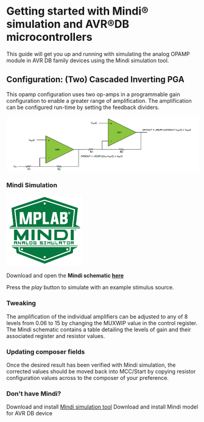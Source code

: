# Getting started with Mindi® simulation and AVR®DB microcontrollers
This guide will get you up and running with simulating the analog OPAMP module in AVR DB family devices using the Mindi simulation tool.
## Configuration: (Two) Cascaded Inverting PGA
This opamp configuration uses two op-amps in a programmable gain configuration to enable a greater range of amplification. The amplification can be configured run-time by setting the feedback dividers.

![Cascaded Inverting PGA](images/configuration.png)


### Mindi Simulation
![Mindi](images/mplab-mindi-analog-simulator.png)

Download and open the **Mindi schematic [here](schematics/)**

Press the _play_ button to simulate with an example stimulus source.

### Tweaking
The amplification of the individual amplifiers can be adjusted to any of 8 levels from 0.06 to 15 by changing the MUXWIP value in the control register. The Mindi schematic contains a table detailing the levels of gain and their associated register and resistor values.

### Updating composer fields
Once the desired result has been verified with Mindi simulation, the corrected values should be moved back into MCC/Start by copying resistor configuration values across to the composer of your preference.

### Don't have Mindi?
Download and install [Mindi simulation tool](https://www.microchip.com/mplab/mplab-mindi)
Download and install Mindi model for AVR DB device
